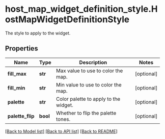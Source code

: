 # host_map_widget_definition_style.HostMapWidgetDefinitionStyle

The style to apply to the widget.
## Properties
Name | Type | Description | Notes
------------ | ------------- | ------------- | -------------
**fill_max** | **str** | Max value to use to color the map. | [optional] 
**fill_min** | **str** | Min value to use to color the map. | [optional] 
**palette** | **str** | Color palette to apply to the widget. | [optional] 
**palette_flip** | **bool** | Whether to flip the palette tones. | [optional] 

[[Back to Model list]](../README.md#documentation-for-models) [[Back to API list]](../README.md#documentation-for-api-endpoints) [[Back to README]](../README.md)


